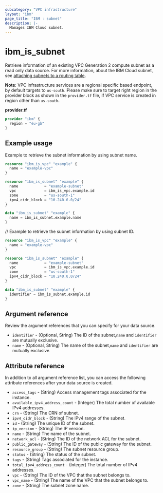 ```yaml
---
subcategory: "VPC infrastructure"
layout: "ibm"
page_title: "IBM : subnet"
description: |-
  Manages IBM Cloud subnet.
---
```


# ibm_is_subnet
Retrieve information of an existing VPC Generation 2 compute subnet as a read only data source. For more information, about the IBM Cloud subnet, see [attaching subnets to a routing table](https://cloud.ibm.com/docs/vpc?topic=vpc-attach-subnets-routing-table).

**Note:** 
VPC infrastructure services are a regional specific based endpoint, by default targets to `us-south`. Please make sure to target right region in the provider block as shown in the `provider.tf` file, if VPC service is created in region other than `us-south`.

**provider.tf**

```terraform
provider "ibm" {
  region = "eu-gb"
}
```

## Example usage
Example to retrieve the subnet information by using subnet name.

```terraform
resource "ibm_is_vpc" "example" {
  name = "example-vpc"
}

resource "ibm_is_subnet" "example" {
  name            = "example-subnet"
  vpc             = ibm_is_vpc.example.id
  zone            = "us-south-1"
  ipv4_cidr_block = "10.240.0.0/24"
}

data "ibm_is_subnet" "example" {
  name = ibm_is_subnet.example.name
}

```
// Example to retrieve the subnet information by using subnet ID.

```terraform
resource "ibm_is_vpc" "example" {
  name = "example-vpc"
}

resource "ibm_is_subnet" "example" {
  name            = "example-subnet"
  vpc             = ibm_is_vpc.example.id
  zone            = "us-south-1"
  ipv4_cidr_block = "10.240.0.0/24"
}

data "ibm_is_subnet" "example" {
  identifier = ibm_is_subnet.example.id
}

```

## Argument reference
Review the argument references that you can specify for your data source. 

- `identifier` - (Optional, String) The ID of the subnet,`name` and `identifier` are mutually exclusive.
- `name` - (Optional, String) The name of the subnet,`name` and `identifier` are mutually exclusive.

## Attribute reference
In addition to all argument reference list, you can access the following attribute references after your data source is created. 

- `access_tags`  - (String) Access management tags associated for the instance.
- `available_ipv4_address_count` - (Integer) The total number of available IPv4 addresses.
- `crn` - (String) The CRN of subnet.
- `ipv4_cidr_block` -  (String) The IPv4 range of the subnet.
- `id` - (String) The unique ID of the subnet.
- `ip_version` - (String) The IP version.
- `name` - (String) The name of the subnet.
- `network_acl` - (String) The ID of the network ACL for the subnet.
- `public_gateway` - (String) The ID of the public gateway for the subnet.
- `resource_group` - (String) The subnet resource group.
- `status` - (String) The status of the subnet.
- `tags`  - (String) Tags associated for the instance.
- `total_ipv4_address_count` - (Integer) The total number of IPv4 addresses.
- `vpc` - (String) The ID of the VPC that the subnet belongs to.
- `vpc_name` - (String) The name of the VPC that the subnet belongs to.
- `zone` - (String) The subnet zone name.
